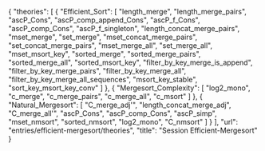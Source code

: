 {
    "theories": [
        {
            "Efficient_Sort": [
                "length_merge",
                "length_merge_pairs",
                "ascP_Cons",
                "ascP_comp_append_Cons",
                "ascP_f_Cons",
                "ascP_comp_Cons",
                "ascP_f_singleton",
                "length_concat_merge_pairs",
                "mset_merge",
                "set_merge",
                "mset_concat_merge_pairs",
                "set_concat_merge_pairs",
                "mset_merge_all",
                "set_merge_all",
                "mset_msort_key",
                "sorted_merge",
                "sorted_merge_pairs",
                "sorted_merge_all",
                "sorted_msort_key",
                "filter_by_key_merge_is_append",
                "filter_by_key_merge_pairs",
                "filter_by_key_merge_all",
                "filter_by_key_merge_all_sequences",
                "msort_key_stable",
                "sort_key_msort_key_conv"
            ]
        },
        {
            "Mergesort_Complexity": [
                "log2_mono",
                "c_merge",
                "c_merge_pairs",
                "c_merge_all",
                "c_msort"
            ]
        },
        {
            "Natural_Mergesort": [
                "C_merge_adj'",
                "length_concat_merge_adj",
                "C_merge_all'",
                "ascP_Cons",
                "ascP_comp_Cons",
                "ascP_simp",
                "mset_nmsort",
                "sorted_nmsort",
                "log2_mono",
                "C_nmsort"
            ]
        }
    ],
    "url": "entries/efficient-mergesort/theories",
    "title": "Session Efficient-Mergesort"
}